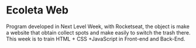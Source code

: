# Ecoleta Web
 Program developed in Next Level Week, with Rocketseat, the object is make a website that obtain collect spots and make easily to switch the trash there. This week is to train HTML + CSS +JavaScript in Front-end and Back-End.
